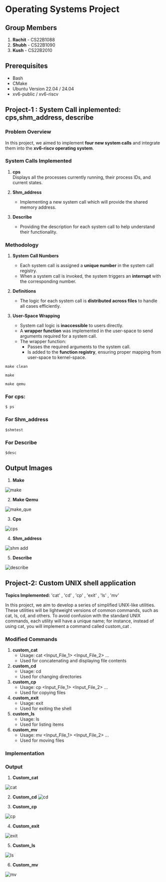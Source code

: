 # Operating Systems Project

## Group Members
1. **Rachit** - CS22B1088  
2. **Shubh** - CS22B1090  
3. **Kush** - CS22B2010   

## Prerequisites
- Bash
- CMake
- Ubuntu Version 22.04 / 24.04
- xv6-public / xv6-riscv

## Project-1 : System Call inplemented: cps,shm_address, describe

### Problem Overview
In this project, we aimed to implement **four new system calls** and integrate them into the **xv6-riscv operating system**.

### System Calls Implemented
1. **cps**  
   Displays all the processes currently running, their process IDs, and current states.

2. **Shm_address**  
   - Implementing a new system call which will provide the shared memory address.  
   
3. **Describe**  
   - Providing the description for each system call to help understand their functionality.
  



### Methodology
1. **System Call Numbers**  
   - Each system call is assigned a **unique number** in the system call registry.  
   - When a system call is invoked, the system triggers an **interrupt** with the corresponding number.

2. **Definitions**  
   - The logic for each system call is **distributed across files** to handle all cases efficiently.

3. **User-Space Wrapping**  
   - System call logic is **inaccessible** to users directly.  
   - A **wrapper function** was implemented in the user-space to send arguments required for a system call.  
   - The wrapper function:  
     - Passes the required arguments to the system call.  
     - Is added to the **function registry**, ensuring proper mapping from user-space to kernel-space.

```
make clean
```
```
make
```
```
make qemu
```
### For cps:
```
$ ps
```
### For Shm_address
```
$shmtest
```
### For Describe
```
$desc
```

## Output Images

1. **Make**
   
![make](https://github.com/user-attachments/assets/4a69a94b-5820-4edd-a6e1-0283806b8155)

2. **Make Qemu**
   
![make_que](https://github.com/user-attachments/assets/c22d605a-ec8e-49cc-8597-8b1d4be3a7b3)

3. **Cps**
   
![cps](https://github.com/user-attachments/assets/a8a792d0-1c8a-4692-ac23-f841d13b0ff5)
 
4. **Shm_address**
   
![shm add](https://github.com/user-attachments/assets/a3c3d9d7-8256-4469-a53d-0d2b59323f7e)


5. **Describe**
    
![describe](https://github.com/user-attachments/assets/0d63d3f1-dad6-4a78-8af1-d16a4474f0d2)




## Project-2: Custom UNIX shell application
**Topics Implemented:**  'cat' , 'cd' , 'cp' , 'exit' , 'ls' , 'mv' 

In this project, we aim to develop a series of simplified UNIX-like utilities.
These utilities will be lightweight versions of common commands, such as cat,
ls, cd, and others. To avoid confusion with the standard UNIX commands, each
utility will have a unique name; for instance, instead of using cat, you will
implement a command called custom_cat .

### Modified Commands
1. **custom_cat**
   - Usage: cat <Input_File_1> <Input_File_2> ...
   - Used for concatenating and displaying file contents
2. **custom_cd**
   - Usage: cd <Destination>
   - Used for changing directories
3. **custom_cp**
   - Usage: cp <Input_File_1> <Input_File_2> ... <Destination>
   - Used for copying files
4. **custom_exit**
   - Usage: exit
   - Used for exiting the shell
5. **custom_ls**
   - Usage: ls
   - Used for listing items
6. **custom_mv**
   - Usage: mv <Input_File_1> <Input_File_2> ... <Destination>
   - Used for moving files


### Implementation

### Output
1. **Custom_cat**
   
![cat](https://github.com/user-attachments/assets/43c0772f-f89c-4959-82a9-cfdcc57a280f)

2. **Custom_cd**
![cd](https://github.com/user-attachments/assets/3775e9ae-d947-4f38-b92d-8abe57770416)


3. **Custom_cp**

![cp](https://github.com/user-attachments/assets/67051673-a4a4-44ca-8994-f757214a899b)

4. **Custom_exit**

![exit](https://github.com/user-attachments/assets/4d95cd69-34ba-4b65-a522-f13357c7c15e)

5. **Custom_ls**

![ls](https://github.com/user-attachments/assets/cacdee94-f091-4d99-89ce-2b7d68f68a84)

6. **Custom_mv**

![mv](https://github.com/user-attachments/assets/4cdf5f2b-ecce-4692-8652-5f9f6ce8a991)


   



   
